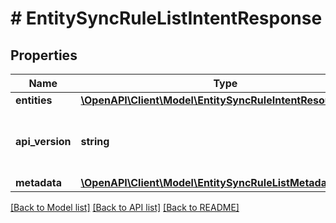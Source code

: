 # # EntitySyncRuleListIntentResponse

## Properties

Name | Type | Description | Notes
------------ | ------------- | ------------- | -------------
**entities** | [**\OpenAPI\Client\Model\EntitySyncRuleIntentResource[]**](EntitySyncRuleIntentResource.md) |  | [optional]
**api_version** | **string** | API Version of the Nutanix v3 API framework. | [default to '3.1.0']
**metadata** | [**\OpenAPI\Client\Model\EntitySyncRuleListMetadataOutput**](EntitySyncRuleListMetadataOutput.md) |  |

[[Back to Model list]](../../README.md#models) [[Back to API list]](../../README.md#endpoints) [[Back to README]](../../README.md)
